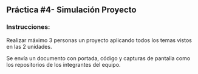 ## Práctica #4- Simulación Proyecto

### Instrucciones:
Realizar máximo 3 personas un proyecto aplicando todos los temas vistos en las 2 unidades.

Se envía un documento con portada, código y capturas de pantalla como los repositorios de los integrantes del equipo.
